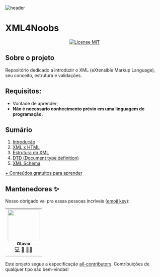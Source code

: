 ![header](https://github.com/andreluispy/assembly4noobs/blob/main/header-4noobs.svg)

# XML4Noobs

<p align="center">
  <a href="https://opensource.org/licenses/MIT">
    <img src="https://img.shields.io/badge/License-MIT-blue.svg" alt="License MIT">
  </a>
</p>

## Sobre o projeto

Repositório dedicado a introduzir o XML (eXtensible Markup Language), seu conceito, estrutura e validações.

## Requisitos:
- Vontade de aprender;
- **Não é necessário conhecimento prévio em uma linguagem de programação.**

## Sumário

1. [Introdução](introducao.md)
2. [XML x HTML](xmlhtml.md)
3. [Estrutura do XML](estrutura.md)
4. [DTD (Document type definition)](dtd.md)
5. [XML Schema](xmlschema.md)

[+ Conteúdos gratuitos para aprender](https://github.com/he4rt/4noobs)

## Mantenedores ✨

Nosso obrigado vai pra essas pessoas incríveis ([emoji key](https://allcontributors.org/docs/en/emoji-key)):

<!-- ALL-CONTRIBUTORS-LIST:START - Do not remove or modify this section -->
<!-- prettier-ignore-start -->
<!-- markdownlint-disable -->
<table>
  <tr>
    <td align="center"><a href="https://otavio.site"><img src="https://avatars.githubusercontent.com/u/40401779?v=4" width="100px;" alt=""/><br /><sub><b>Otávio</b></sub></a><br /><a href="https://github.com/atomotavio/XML4noobs/commits?author=atomotavio" title="Code">💻</a> <a href="#maintenance-atomotavio" title="Maintenance">🚧</a> <a href="#ideas-atomotavio" title="Ideas, Planning, & Feedback">🤔</a><a href="https://github.com/atomotaviot/XML4noobs/pulls?q=is%3Apr+reviewed-by%3Aatomotavio" title="Reviewed Pull Requests">👀</a></td>
  </tr>
  
</table>

<!-- markdownlint-enable -->
<!-- prettier-ignore-end -->

<!-- ALL-CONTRIBUTORS-LIST:END -->

Este projeto segue a especificação [all-contributors](https://github.com/all-contributors/all-contributors).
Contribuições de qualquer tipo são bem-vindas!